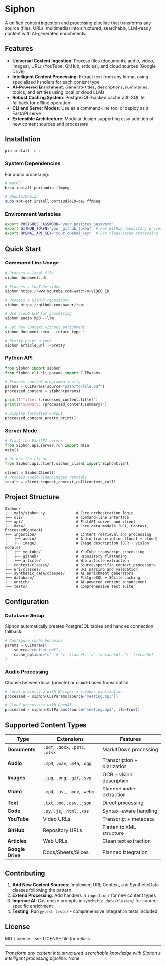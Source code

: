 # Siphon

A unified content ingestion and processing pipeline that transforms any source (files, URLs, multimedia) into structured, searchable, LLM-ready content with AI-generated enrichments.

## Features

- **Universal Content Ingestion**: Process files (documents, audio, video, images), URLs (YouTube, GitHub, articles), and cloud sources (Google Drive)
- **Intelligent Content Processing**: Extract text from any format using specialized handlers for each content type
- **AI-Powered Enrichment**: Generate titles, descriptions, summaries, topics, and entities using local or cloud LLMs
- **Robust Caching System**: PostgreSQL-backed cache with SQLite fallback for offline operation
- **CLI and Server Modes**: Use as a command-line tool or deploy as a FastAPI server
- **Extensible Architecture**: Modular design supporting easy addition of new content sources and processors

## Installation

```bash
pip install -e .
```

### System Dependencies

For audio processing:
```bash
# macOS
brew install portaudio ffmpeg

# Ubuntu/Debian
sudo apt-get install portaudio19-dev ffmpeg
```

### Environment Variables

```bash
export POSTGRES_PASSWORD="your_postgres_password"
export GITHUB_TOKEN="your_github_token"  # For GitHub repository processing
export OPENAI_API_KEY="your_openai_key"  # For cloud-based processing
```

## Quick Start

### Command Line Usage

```python
# Process a local file
siphon document.pdf

# Process a YouTube video
siphon https://www.youtube.com/watch?v=VIDEO_ID

# Process a GitHub repository
siphon https://github.com/owner/repo

# Use cloud LLM for processing
siphon audio.mp3 --llm

# Get raw context without enrichment
siphon document.docx --return_type c

# Pretty print output
siphon article_url --pretty
```

### Python API

```python
from Siphon import siphon
from Siphon.cli.cli_params import CLIParams

# Process content programmatically
params = CLIParams(source="path/to/file.pdf")
processed_content = siphon(params)

print(f"Title: {processed_content.title}")
print(f"Summary: {processed_content.summary}")

# Display formatted output
processed_content.pretty_print()
```

### Server Mode

```python
# Start the FastAPI server
from Siphon.api.server.run import main
main()

# Or use the client
from Siphon.api.client.siphon_client import SiphonClient

client = SiphonClient()
# Process audio/video/images remotely
result = client.request_context_call(context_call)
```

## Project Structure

```
Siphon/
├── main/siphon.py              # Core orchestration logic
├── cli/                        # Command-line interface
├── api/                        # FastAPI server and client
├── data/                       # Core data models (URI, Context, ProcessedContent)
├── ingestion/                  # Content retrieval and processing
│   ├── audio/                  # Audio transcription (local + cloud)
│   ├── image/                  # Image description (OCR + vision models)
│   ├── youtube/                # YouTube transcript processing
│   ├── github/                 # Repository flattening
│   └── article/                # Web article extraction
├── context/classes/            # Source-specific context processors
├── uri/classes/                # URI parsing and validation
├── synthetic_data/classes/     # AI enrichment generators
├── database/                   # PostgreSQL + SQLite caching
├── enrich/                     # AI-powered content enhancement
└── tests/                      # Comprehensive test suite
```

## Configuration

### Database Setup

Siphon automatically creates PostgreSQL tables and handles connection fallback:

```python
# Configure cache behavior
params = CLIParams(
    source="content.pdf",
    cache_options="c"  # 'c' (cache), 'u' (uncached), 'r' (recache)
)
```

### Audio Processing

Choose between local (private) or cloud-based transcription:

```python
# Local processing with Whisper + speaker diarization
processed = siphon(CLIParams(source="meeting.mp3"))

# Cloud processing with OpenAI
processed = siphon(CLIParams(source="meeting.mp3", llm=True))
```

## Supported Content Types

| Type | Extensions | Features |
|------|------------|----------|
| **Documents** | `.pdf`, `.docx`, `.pptx`, `.xlsx` | MarkItDown processing |
| **Audio** | `.mp3`, `.wav`, `.m4a`, `.ogg` | Transcription + diarization |
| **Images** | `.jpg`, `.png`, `.gif`, `.svg` | OCR + vision description |
| **Video** | `.mp4`, `.avi`, `.mov`, `.webm` | Planned audio extraction |
| **Text** | `.txt`, `.md`, `.csv`, `.json` | Direct processing |
| **Code** | `.py`, `.js`, `.html`, `.css` | Syntax-aware handling |
| **YouTube** | Video URLs | Transcript + metadata |
| **GitHub** | Repository URLs | Flatten to XML structure |
| **Articles** | Web URLs | Clean text extraction |
| **Google Drive** | Docs/Sheets/Slides | Planned integration |

## Contributing

1. **Add New Content Sources**: Implement URI, Context, and SyntheticData classes following the pattern
2. **Extend Processing**: Add handlers in `ingestion/` for new content types
3. **Improve AI**: Customize prompts in `synthetic_data/classes/` for source-specific enrichment
4. **Testing**: Run `pytest tests/` - comprehensive integration tests included

## License

MIT License - see LICENSE file for details

---

*Transform any content into structured, searchable knowledge with Siphon's intelligent processing pipeline.*
None
